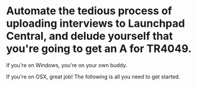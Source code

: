 # Automate the tedious process of uploading interviews to Launchpad Central, and delude yourself that you're going to get an A for TR4049.

If you're on Windows, you're on your own buddy. 

If you're on OSX, great job! The following is all you need to get started.
